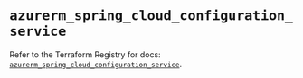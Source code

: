 # `azurerm_spring_cloud_configuration_service`

Refer to the Terraform Registry for docs: [`azurerm_spring_cloud_configuration_service`](https://registry.terraform.io/providers/hashicorp/azurerm/4.45.1/docs/resources/spring_cloud_configuration_service).
